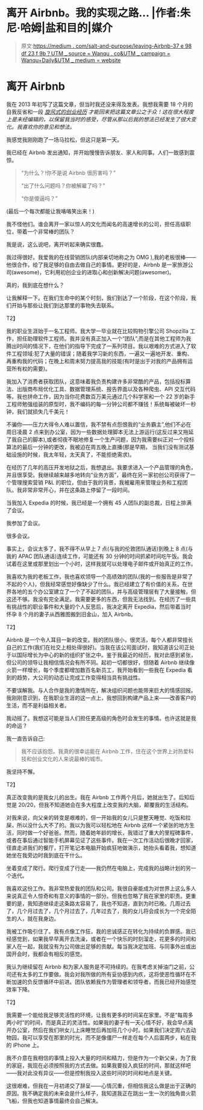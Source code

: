 # 离开 Airbnb。我的实现之路… |作者:朱尼·哈姆|盐和目的|媒介

> 原文:[https://medium . com/salt-and-purpose/leaving-Airbnb-37 e 98 df 23 f 9b？UTM _ source = Wanqu . co&UTM _ campaign = Wanqu+Daily&UTM _ medium = website](https://medium.com/salt-and-purpose/leaving-airbnb-37e98df23f9b?utm_source=wanqu.co&utm_campaign=Wanqu+Daily&utm_medium=website)

# 离开 Airbnb

我在 2013 年初写了这篇文章，但当时我还没来得及发表。我想我需要 18 个月的自我反省和一段 [*旋风式的创业经历*](http://www.upsideadvisor.com) *才能回来把这篇文章公之于众！这在很大程度上是未经编辑的，以保留我当时的感受，尽管从那以后我的想法已经发生了很大变化。我喜欢你的意见和想法。*

我感觉我刚刚跑了一场马拉松，但这只是第一天。

我已经在 Airbnb 发出通知，并开始慢慢告诉朋友、家人和同事。人们一致感到震惊。

> “为什么？!你不是说 Airbnb 很厉害吗？”
> 
> “出了什么问题吗？你被解雇了吗？”
> 
> “你是傻逼吗？”

(最后一个每次都能让我咯咯笑出来！)

我不怪他们。谁会离开一家以惊人的文化而闻名的高速增长的公司，担任高级职位，带着一个非常棒的团队？

我是说，这么说吧，离开听起来确实很蠢。

我过得很好。我爱我的在线营销团队(内部亲切地称之为 OMG ),我的老板很棒——他很合作，给了我足够的自由去做自己的事情。更好的是，Airbnb 是一家旅游公司(awesome)，它利用初创企业的进取心和创新解决问题(awesomer)。

真的，我到底在想什么？

让我解释一下。在我们生命中的某个时刻，我们到达了一个阶段，在这个阶段，我们开始与那些让我们到达那里的事物失去联系。

T2】

我的职业生涯始于一名工程师。我大学一毕业就在比较购物引擎公司 Shopzilla 工作，担任助理软件工程师。我并没有真正加入一个“团队”,而是在其他工程师为我腾出时间的情况下，在他们的指导下完成了一系列项目。我以艰难的方式进入了软件工程领域:犯了大量的错误；随着我学习新的东西，一遍又一遍地开发、重构、再重构我的代码；在晚上和周末努力提高我的技能(有时是出于对我的产品拥有运营所有权的需要)。

我加入了消费者获取团队，这意味着我负责构建许多非常酷的产品，包括投标算法、出版商布局优化工具、数据管理系统、报告界面以及各种爬虫、API 交互代码等。我也拼命工作，因为当你花费数百万美元通过几个科学家和一个 22 岁的新手工程师勉强组装的原型时，我不编码的每一分钟公司都不赚钱！系统每被破坏一秒钟，我们就损失几千美元！

不骗你——压力大得令人难以置信，我不禁有点怨恨我的“业务霸主”,他们不必在周日凌晨 2 点来到办公室，因为一些数据处理脚本无法上游运行(这反过来又拖延了我自己的脚本),或者彻夜不眠地修复一个生产问题，因为我需要纠正对一个投标算法的最后一分钟的更改，我被迫在周五晚上直播(那是早期， 当我们没有测试基础设施的时候，我太年轻，太天真了，不能拒绝需求)。

在经历了几年的高压开发地狱之后，我想退出。我要求进入一个产品管理的角色，并且很享受。我继续越来越多地转向“业务方面”，最终在另一家初创公司获得了一个管理搜索营销 P&L 的职位，但由于我的背景，我被雇用来管理业务和工程团队。我非常非常开心，并在这条路上停留了一段时间。

当我加入 Expedia 的时候，我已经是一个拥有 45 人团队的副总裁，日程上排满了会议。

我参加了会议。

很多会议。

事实上，会议太多了，我不得不从早上 7 点(与我的伦敦团队通话)到晚上 8 点(与我的 APAC 团队通话)连续工作，可能还有 30 分钟的时间抓紧时间吃午饭。我会试着在这里或那里划出一个小时，这样我就可以处理电子邮件或开始真正的工作。

我喜欢为我的老板工作，我也喜欢领导一个高绩效的团队(我的一些报告是非常了不起的个人)，但我经常感觉好像缺少了什么。我已经建立了有价值的关系，在世界各地的五个办公室建立了一个了不起的团队，并与高级管理层有了大量接触，但这还不够。我没有完全满足。我需要更多的东西，但我无法找到。在经历了一些具有挑战性的职业事件和大量的个人反思后，我决定离开 Expedia，然后带着当时怀孕 8 个月的妻子从西雅图搬到旧金山，加入 Airbnb。

T2】

Airbnb 是一个令人耳目一新的改变。我的团队很小，很灵活，每个人都非常擅长自己的工作(我们在社交上相处得很好)。当我在该公司面试时，我知道该公司正处于以国际增长为中心的新的组织扩张之中。鉴于我最近的经历，我对此感到紧张，但公司的领导让我相信情况会有所不同。起初一切都很好，但随着 Airbnb 继续像火箭一样增长，每个季度都增加数百名新员工，我开始看到一些我在 Expedia 看到的趋势，大公司的动态让完成工作变得相当具有挑战性。

不要误解我。与人合作是我的激情所在，解决组织问题也能带来巨大的情感回报。我刚刚意识到，在我职业生涯的这一点上，我想回到构建产品上来——改善客户的生活，而不是利益相关者。

我动摇了。我想这可能是当人们担任更高级的角色时会发生的事情。也许这就是我的命运？

我一直告诉自己:

> 我不应该抱怨。我真的很幸运能在 Airbnb 工作，住在这个世界上对热爱科技和创业文化的人来说最棒的城市。

我坚持不懈。

T2】

真正改变我的是我女儿的出生。我在 Airbnb 工作两个月后，她就出生了。后知后觉是 20/20，但我不知道她会在多大程度上改变我的大脑，颠覆我的生活结构。

对我来说，向父亲的转变是艰难的，但一开始我的女儿只是整天睡觉、吃饭和拉屎，所以没什么大不了的。我以为我可以轻松地在 Airbnb 这样一个紧张的地方生活，同时做一个好爸爸。然而，随着她年龄的增长，我错过了重大的里程碑事件，或者在事后通过智能手机屏幕见证了这些事件。我在一次工作活动后很晚才回家，径直走进我们的餐厅，打开笔记本电脑开始疯狂地做演示，她抬头看着我，想知道她坐在我旁边时我到底在干什么。

坐着变成了爬行。爬行变成了行走——我仍然在电脑上，完成我的战略计划的另一个迭代。

我喜欢这份工作。我非常热爱我的团队和公司。我很自豪能成为对世界上这么多人来说真正令人惊奇和有意义的事情的一部分。但我也忽略了我在家里的职责。更重要的是，我知道继续走这条路太容易了，我也不知道，直到为时已晚。几周过去了，几个月过去了，几个月过去了，几年过去了，我的女儿将会成长为一个完全陌生的人，就在我身边。

我被工作吸引住了。我有点像工作狂，我的忠诚感正在转化为持续的负罪感。我已经感觉到，如果我早早离开去洗澡，或者在一个快乐的时刻溜走，花更多的时间和家人在一起，我就没有为公司做出足够的贡献。每当我决定加班、与同事外出或出国开会时，我都会有相反的感觉。

我认为继续留在 Airbnb 和为家人服务是不可持续的。在我考虑关掉油门之前，公司还有太多的工作要做。我会对我所做的所有妥协感到内疚，这将使恶性循环在不断加速的负反馈循环中前进。团队依赖我作为管理者和领导者，而我已经开始感觉效率下降。

T2】

我需要一个能给我足够灵活性的环境，让我有更多的时间呆在家里。不是“每周多两小时”的时间，而是真正的灵活性。如果我的妻子有一天心情不好，我会早点离开办公室，然后在我们哄女儿上床睡觉后再加班几个小时。如果我们决定周六去动物园，我可以享受在那里的时光，而不是像僵尸一样走在每个人后面两步，粘在我的 iPhone 上。

我不介意在我相信的事情上投入大量的时间和精力，但是作为一个新父亲，为了我的家庭，我现在必须按照我的方式去做。如果我要投入疯狂的时间，那就这样吧——我对此没有异议——但是控制我投入这些时间的时间和地点是关键。

这很艰难，但我在一月初递交了辞呈——心情沉重，但相信我这么做是出于正确的原因。我不确定我的未来会是什么样子，我知道我正在跳出一生一次的独角兽火箭飞船，但我也知道事情最终会自己解决。